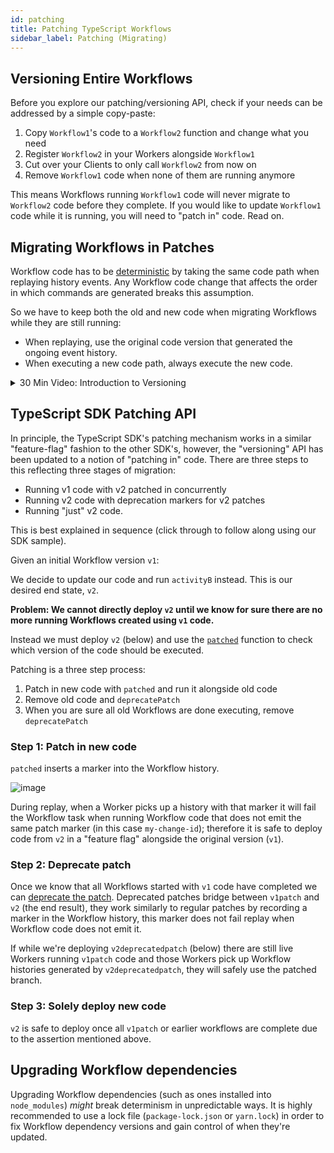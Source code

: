 ```yaml
---
id: patching
title: Patching TypeScript Workflows
sidebar_label: Patching (Migrating)
---
```


## Versioning Entire Workflows

Before you explore our patching/versioning API, check if your needs can be addressed by a simple copy-paste:

1. Copy `Workflow1`'s code to a `Workflow2` function and change what you need
1. Register `Workflow2` in your Workers alongside `Workflow1`
1. Cut over your Clients to only call `Workflow2` from now on
1. Remove `Workflow1` code when none of them are running anymore

This means Workflows running `Workflow1` code will never migrate to `Workflow2` code before they complete.
If you would like to update `Workflow1` code while it is running, you will need to "patch in" code. Read on.

## Migrating Workflows in Patches

Workflow code has to be [deterministic](/docs/typescript/determinism) by taking the same code path when replaying history events.
Any Workflow code change that affects the order in which commands are generated breaks this assumption.

So we have to keep both the old and new code when migrating Workflows while they are still running:

- When replaying, use the original code version that generated the ongoing event history.
- When executing a new code path, always execute the
  new code.

<details>
<summary>30 Min Video: Introduction to Versioning
</summary>

Because we design for potentially long running workflows at scale, versioning with Temporal works differently than with other workflow systems.
We explain more in this optional 30 minute introduction:

import { ResponsivePlayer } from '../../src/components'

<ResponsivePlayer url='https://www.youtube.com/watch?v=kkP899WxgzY' />

</details>

## TypeScript SDK Patching API

In principle, the TypeScript SDK's patching mechanism works in a similar "feature-flag" fashion to the other SDK's, however, the "versioning" API has been updated to a notion of "patching in" code.
There are three steps to this reflecting three stages of migration:

- Running v1 code with v2 patched in concurrently
- Running v2 code with deprecation markers for v2 patches
- Running "just" v2 code.

This is best explained in sequence (click through to follow along using our SDK sample).

Given an initial Workflow version `v1`:

<!--SNIPSTART typescript-patching-1-->
<!--SNIPEND-->

We decide to update our code and run `activityB` instead.
This is our desired end state, `v2`.

<!--SNIPSTART typescript-patching-final-->
<!--SNIPEND-->

**Problem: We cannot directly deploy `v2` until we know for sure there are no more running Workflows created using `v1` code.**

Instead we must deploy `v2` (below) and use the [`patched`](https://typescript.temporal.io/api/namespaces/workflow#patched) function to check which version of the code should be executed.

Patching is a three step process:

1. Patch in new code with `patched` and run it alongside old code
2. Remove old code and `deprecatePatch`
3. When you are sure all old Workflows are done executing, remove `deprecatePatch`

### Step 1: Patch in new code

`patched` inserts a marker into the Workflow history.

![image](https://user-images.githubusercontent.com/6764957/139673361-35d61b38-ab94-401e-ae7b-feaa52eae8c6.png)

During replay, when a Worker picks up a history with that marker it will fail the Workflow task when running Workflow code that does not emit the same patch marker (in this case `my-change-id`); therefore it is safe to deploy code from `v2` in a "feature flag" alongside the original version (`v1`).

<!--SNIPSTART typescript-patching-2-->
<!--SNIPEND-->

### Step 2: Deprecate patch

Once we know that all Workflows started with `v1` code have completed we can [deprecate the patch](https://typescript.temporal.io/api/namespaces/workflow#deprecatepatch).
Deprecated patches bridge between `v1patch` and `v2` (the end result), they work similarly to regular patches by recording a marker in the Workflow history, this marker does not fail replay when Workflow code does not emit it.

If while we're deploying `v2deprecatedpatch` (below) there are still live Workers running `v1patch` code and those Workers pick up Workflow histories generated by `v2deprecatedpatch`, they will safely use the patched branch.

<!--SNIPSTART typescript-patching-3-->
<!--SNIPEND-->

### Step 3: Solely deploy new code

`v2` is safe to deploy once all `v1patch` or earlier workflows are complete due to the assertion mentioned above.

## Upgrading Workflow dependencies

Upgrading Workflow dependencies (such as ones installed into `node_modules`) _might_ break determinism in unpredictable ways.
It is highly recommended to use a lock file (`package-lock.json` or `yarn.lock`) in order to fix Workflow dependency versions and gain control of when they're updated.
